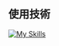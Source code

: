 ## 使用技術
[![My Skills](https://skillicons.dev/icons?i=go,docker,postgres,postman)](https://skillicons.dev)
